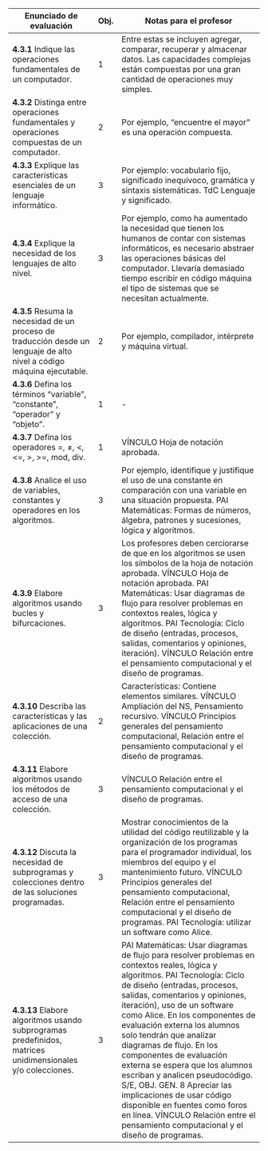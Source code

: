 | **Enunciado de evaluación** | **Obj.** | **Notas para el profesor** |
|-----------------------------|----------|-----------------------------|
| **4.3.1** Indique las operaciones fundamentales de un computador. | 1 | Entre estas se incluyen agregar, comparar, recuperar y almacenar datos. Las capacidades complejas están compuestas por una gran cantidad de operaciones muy simples. |
| **4.3.2** Distinga entre operaciones fundamentales y operaciones compuestas de un computador. | 2 | Por ejemplo, “encuentre el mayor” es una operación compuesta. |
| **4.3.3** Explique las características esenciales de un lenguaje informático. | 3 | Por ejemplo: vocabulario fijo, significado inequívoco, gramática y sintaxis sistemáticas. TdC Lenguaje y significado. |
| **4.3.4** Explique la necesidad de los lenguajes de alto nivel. | 3 | Por ejemplo, como ha aumentado la necesidad que tienen los humanos de contar con sistemas informáticos, es necesario abstraer las operaciones básicas del computador. Llevaría demasiado tiempo escribir en código máquina el tipo de sistemas que se necesitan actualmente. |
| **4.3.5** Resuma la necesidad de un proceso de traducción desde un lenguaje de alto nivel a código máquina ejecutable. | 2 | Por ejemplo, compilador, intérprete y máquina virtual. |
| **4.3.6** Defina los términos “variable”, “constante”, “operador” y “objeto”. | 1 | - |
| **4.3.7** Defina los operadores =, ≠, <, <=, >, >=, mod, div. | 1 | VÍNCULO Hoja de notación aprobada. |
| **4.3.8** Analice el uso de variables, constantes y operadores en los algoritmos. | 3 | Por ejemplo, identifique y justifique el uso de una constante en comparación con una variable en una situación propuesta. PAI Matemáticas: Formas de números, álgebra, patrones y sucesiones, lógica y algoritmos. |
| **4.3.9** Elabore algoritmos usando bucles y bifurcaciones. | 3 | Los profesores deben cerciorarse de que en los algoritmos se usen los símbolos de la hoja de notación aprobada. VÍNCULO Hoja de notación aprobada. PAI Matemáticas: Usar diagramas de flujo para resolver problemas en contextos reales, lógica y algoritmos. PAI Tecnología: Ciclo de diseño (entradas, procesos, salidas, comentarios y opiniones, iteración). VÍNCULO Relación entre el pensamiento computacional y el diseño de programas. |
| **4.3.10** Describa las características y las aplicaciones de una colección. | 2 | Características: Contiene elementos similares. VÍNCULO Ampliación del NS, Pensamiento recursivo. VÍNCULO Principios generales del pensamiento computacional, Relación entre el pensamiento computacional y el diseño de programas. |
| **4.3.11** Elabore algoritmos usando los métodos de acceso de una colección. | 3 | VÍNCULO Relación entre el pensamiento computacional y el diseño de programas. |
| **4.3.12** Discuta la necesidad de subprogramas y colecciones dentro de las soluciones programadas. | 3 | Mostrar conocimientos de la utilidad del código reutilizable y la organización de los programas para el programador individual, los miembros del equipo y el mantenimiento futuro. VÍNCULO Principios generales del pensamiento computacional, Relación entre el pensamiento computacional y el diseño de programas. PAI Tecnología: utilizar un software como Alice. |
| **4.3.13** Elabore algoritmos usando subprogramas predefinidos, matrices unidimensionales y/o colecciones. | 3 | PAI Matemáticas: Usar diagramas de flujo para resolver problemas en contextos reales, lógica y algoritmos. PAI Tecnología: Ciclo de diseño (entradas, procesos, salidas, comentarios y opiniones, iteración), uso de un software como Alice. En los componentes de evaluación externa los alumnos solo tendrán que analizar diagramas de flujo. En los componentes de evaluación externa se espera que los alumnos escriban y analicen pseudocódigo. S/E, OBJ. GEN. 8 Apreciar las implicaciones de usar código disponible en fuentes como foros en línea. VÍNCULO Relación entre el pensamiento computacional y el diseño de programas. |
